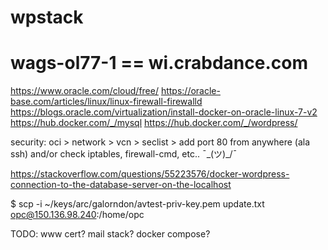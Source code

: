 # wpstack

wags-ol77-1 == wi.crabdance.com
====
https://www.oracle.com/cloud/free/
https://oracle-base.com/articles/linux/linux-firewall-firewalld
https://blogs.oracle.com/virtualization/install-docker-on-oracle-linux-7-v2
https://hub.docker.com/_/mysql
https://hub.docker.com/_/wordpress/


security:
oci > network > vcn > seclist > add port 80 from anywhere (ala ssh)
and/or check iptables, firewall-cmd, etc..
¯\_(ツ)_/¯ 


https://stackoverflow.com/questions/55223576/docker-wordpress-connection-to-the-database-server-on-the-localhost



$ scp -i ~/keys/arc/galorndon/avtest-priv-key.pem update.txt opc@150.136.98.240:/home/opc

TODO:
www cert?
mail stack?
docker compose?

